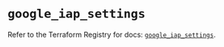 # `google_iap_settings`

Refer to the Terraform Registry for docs: [`google_iap_settings`](https://registry.terraform.io/providers/hashicorp/google/6.32.0/docs/resources/iap_settings).
